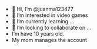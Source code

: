 - 👋 Hi, I’m @juanma123477
- 👀 I’m interested in video games
- 🌱 I’m currently learning ...
- 💞️ I’m looking to collaborate on ...
-   I’m have 10 years old.
-   My mom manages the account

<!---
juanma123477/juanma123477 is a ✨ special ✨ repository because its `README.md` (this file) appears on your GitHub profile.
You can click the Preview link to take a look at your changes.
--->
